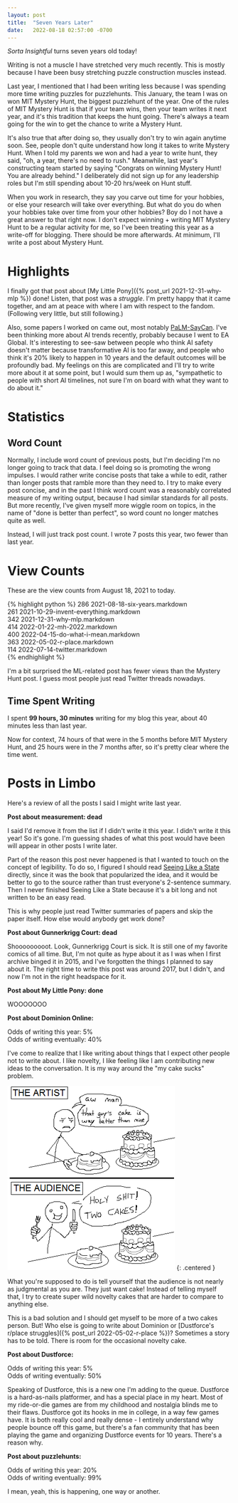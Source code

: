 ```yaml
---
layout: post
title:  "Seven Years Later"
date:   2022-08-18 02:57:00 -0700
---
```


*Sorta Insightful* turns seven years old today!

Writing is not a muscle I have stretched very much recently. This is mostly because
I have been busy stretching puzzle construction muscles instead.

Last year, I mentioned that I had been writing less because I was spending more
time writing puzzles for puzzlehunts. This January, the team I was on won MIT Mystery Hunt, the biggest
puzzlehunt of the year. One of the rules of MIT Mystery Hunt is that if your
team wins, then your team writes it next year, and it's this tradition that keeps the
hunt going. There's always a team going for the win to get the chance to write a Mystery
Hunt.

It's also true that after doing so, they usually don't try to win again anytime soon.
See, people don't quite understand how long it takes to write Mystery Hunt. When I told
my parents we won and had a year to write hunt, they said, "oh, a year, there's no need
to rush." Meanwhile, last year's constructing team started by saying "Congrats on
winning Mystery Hunt! You are already behind." I deliberately did not sign up for any
leadership roles but I'm still spending about 10-20 hrs/week on Hunt stuff.

When you work in research, they say you carve out time for your hobbies, or else your
research will take over everything. But what do you do when your hobbies take over time
from your other hobbies? Boy do I not have a great
answer to that right now. I don't expect winning + writing MIT Mystery Hunt to be
a regular activity for me, so I've been treating this year as a write-off for blogging.
There should be more afterwards. At minimum, I'll write a post about Mystery Hunt.

# Highlights

I finally got that post about [My Little Pony]({% post_url 2021-12-31-why-mlp %}) done! Listen,
that post was a *struggle*. I'm pretty happy that it came together, and am
at peace with where I am with respect to the fandom. (Following very little, but still
following.)

Also, some papers I worked on came out, most notably [PaLM-SayCan](https://sites.research.google/palm-saycan).
I've been thinking more about AI trends recently, probably because I went to EA Global.
It's interesting to see-saw between people who think AI safety doesn't matter
because transformative AI is too far away, and people who think it's 20% likely to
happen in 10 years and the default outcomes will be profoundly bad. My feelings on this are
complicated and I'll try to write more about it at some point, but I would sum them up
as, "sympathetic to people with short AI timelines,
not sure I'm on board with what they want to do about it."

# Statistics

## Word Count

Normally, I include word count of previous posts, but I'm deciding I'm no longer going to
track that data. I feel doing so is promoting the wrong impulses. I would rather write concise
posts that take a while to edit, rather than longer posts that ramble more than they need
to. I try to make every post concise, and in the past I think word count was a reasonably
correlated measure of my writing output, because I had similar standards for all posts.
But more recently, I've given myself more wiggle room
on topics, in the name of "done is better than perfect", so word count no longer matches
quite as well.

Instead, I will just track post count. I wrote 7 posts this year, two fewer than last year.

# View Counts

These are the view counts from August 18, 2021 to today.

{% highlight python %}
286 2021-08-18-six-years.markdown  
261 2021-10-29-invent-everything.markdown  
342 2021-12-31-why-mlp.markdown  
414 2022-01-22-mh-2022.markdown  
400 2022-04-15-do-what-i-mean.markdown  
363 2022-05-02-r-place.markdown  
114 2022-07-14-twitter.markdown  
{% endhighlight %}

I'm a bit surprised the ML-related post has fewer views than the Mystery Hunt post. I guess most
people just read Twitter threads nowadays.


## Time Spent Writing

I spent **99 hours, 30 minutes** writing for my blog this year, about 40 minutes less than
last year.

Now for context, 74 hours of that were in the 5 months before MIT Mystery Hunt, and 25 hours
were in the 7 months after, so it's pretty clear where the time went.


# Posts in Limbo

Here's a review of all the posts I said I might write last year.

**Post about measurement: dead**

I said I'd remove it from the list if I didn't write it this year. I didn't write it this year!
So it's gone. I'm guessing shades of what this post would have been will appear in other posts
I write later.

Part of the reason this post never happened is that I wanted to touch on the concept of legibility.
To do so, I figured I should read [Seeing Like a State](https://en.wikipedia.org/wiki/Seeing_Like_a_State)
directly, since it was the book that popularized the idea, and it would be better to go to the
source rather than trust everyone's 2-sentence summary. Then I never finished Seeing Like a State
because it's a bit long and not written to be an easy read.

This is why people just read Twitter summaries of papers and skip the paper itself. How
else would anybody get work done?


**Post about Gunnerkrigg Court: dead**

Shooooooooot. Look, Gunnerkrigg Court is sick. It is still one of my favorite comics of all time.
But, I'm not quite as hype about it as I was when I first archive binged it in 2015, and I've forgotten
the things I planned to say about it. The right time to write this post was around 2017, but I didn't,
and now I'm not in the right headspace for it.


**Post about My Little Pony: done**

WOOOOOOO

**Post about Dominion Online:**

Odds of writing this year: 5%  
Odds of writing eventually: 40%

I've come to realize that I like writing about things that I expect other people not to write about.
I like novelty, I like feeling like I am contributing new ideas to the conversation. It is my way around the
"my cake sucks" problem.

![Two cakes](/public/seven-years/two-cakes.png)
{: .centered }

What you're supposed to do is tell yourself that the audience is not nearly as judgmental as you
are. They just want cake! Instead of telling myself that, I try to create super wild novelty
cakes that are harder to compare to anything else.

This is a bad solution and I should get myself to be more of a two cakes person. But! Who else
is going to write about Dominion or [Dustforce's r/place struggles]({% post_url 2022-05-02-r-place %})?
Sometimes a story has to be told. There is room for the occasional novelty cake.

**Post about Dustforce:**

Odds of writing this year: 5%  
Odds of writing eventually: 50%

Speaking of Dustforce, this is a new one I'm adding to the queue. Dustforce is a hard-as-nails
platformer, and has a special place in my heart. Most of my ride-or-die games are from my childhood
and nostalgia blinds me to their flaws. Dustforce got its hooks in me in college, in a way few games
have.
It is both
really cool and really dense - I entirely understand why people bounce off this game, but there's
a fan community that has been playing the game and organizing Dustforce events for 10 years. There's
a reason why.


**Post about puzzlehunts:**

Odds of writing this year: 20%  
Odds of writing eventually: 99%

I mean, yeah, this is happening, one way or another.
